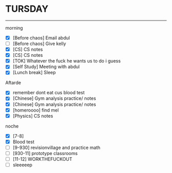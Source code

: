 # TURSDAY
---
morning
- [x] [Before chaos] Email abdul
- [ ] [Before chaos] Give kelly
- [x] [CS] CS notes
- [x] [CS] CS notes
- [x] [TOK] Whatever the fuck he wants us to do i guess
- [x] [Self Study] Meeting with abdul
- [x] [Lunch break] Sleep

Aftarde
- [x] remember dont eat cus blood test
- [x] [Chinese] Gym analysis practice/ notes
- [x] [Chinese] Gym analysis practice/ notes
- [x] [homeroooo] find mel
- [x] [Physics] CS notes

noche
- [x] [7-8]
- [x] Blood test
- [ ] [9-930] revisionvillage and practice math
- [ ] [930-11] prototype classrooms
- [ ] [11-12] WORKTHEFUCKOUT
- [ ] sleeeeep
